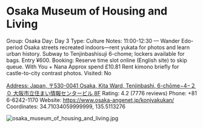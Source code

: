 # Osaka Museum of Housing and Living

Group: Osaka
Day: Day 3
Type: Culture
Notes: 11:00-12:30 — Wander Edo-period Osaka streets recreated indoors—rent yukata for photos and learn urban history. Subway to Tenjinbashisuji 6-chome; lockers available for bags. Entry ¥600. Booking: Reserve time slot online (English site) to skip queue. With You + Nana Approx spend £10.81 Rent kimono briefly for castle-to-city contrast photos.
Visited: No

[Address: Japan, 〒530-0041 Osaka, Kita Ward, Tenjinbashi, 6-chōme−4−２０ 大阪市立住まい情報センタービル 8F](https://maps.google.com/?cid=10674462834411964257)
Rating: 4.2 (7776 reviews)
Phone: +81 6-6242-1170
Website: https://www.osaka-angenet.jp/konjyakukan/
Coordinates: 34.71034059999999, 135.5113276

![osaka_museum_of_housing_and_living.jpg](Osaka%20Museum%20of%20Housing%20and%20Living%20osakamuseumo0106dcb309/osaka_museum_of_housing_and_living.jpg)
